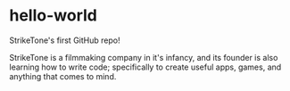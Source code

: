 # hello-world
StrikeTone's first GitHub repo!

StrikeTone is a filmmaking company in it's infancy, and its founder is also learning how to write code; specifically to create useful apps, games, and anything that comes to mind.
